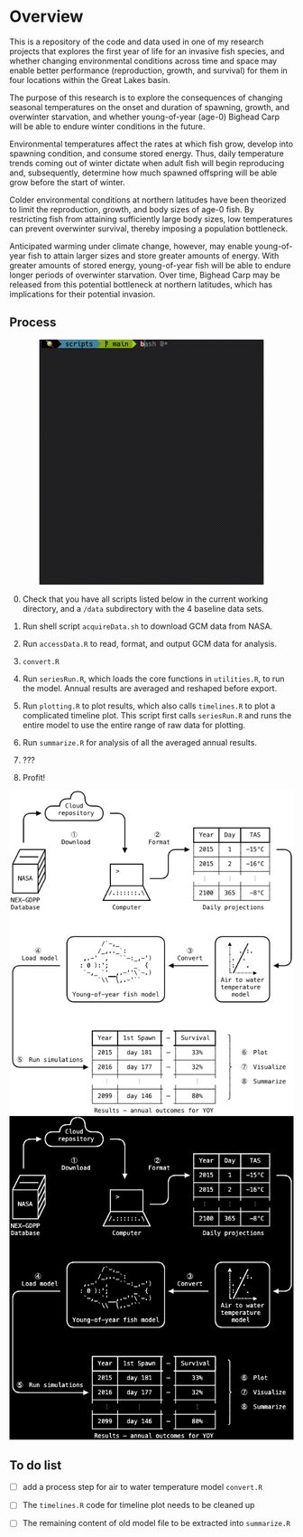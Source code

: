 Overview
================================================================================

This is a repository of the code and data used in one of my research projects
that explores the first year of life for an invasive fish species, and whether
changing environmental conditions across time and space may enable better
performance (reproduction, growth, and survival) for them in four locations
within the Great Lakes basin. 

The purpose of this research is to explore the consequences of changing seasonal
temperatures on the onset and duration of spawning, growth, and overwinter
starvation, and whether young-of-year (age-0) Bighead Carp will be able to
endure winter conditions in the future. 

Environmental temperatures affect the rates at which fish grow, develop into
spawning condition, and consume stored energy. Thus, daily temperature trends
coming out of winter dictate when adult fish will begin reproducing and,
subsequently, determine how much spawned offspring will be able grow before
the start of winter. 

Colder environmental conditions at northern latitudes have been
theorized to limit the reproduction, growth, and body sizes of age-0 fish.
By restricting fish from attaining sufficiently large body sizes,
low temperatures can prevent overwinter survival, 
thereby imposing a population bottleneck.

Anticipated warming under climate change, however, may enable young-of-year fish
to attain larger sizes and store greater amounts of energy. With greater amounts
of stored energy, young-of-year fish will be able to endure longer periods of
overwinter starvation. Over time, Bighead Carp may be released from this
potential bottleneck at northern latitudes, which has implications for their
potential invasion.


Process
--------------------------------------------------------------------------------

<p align="center">
  <img src="https://github.com/deanerik/bottleneck/blob/main/graphics/demo.gif?raw=true">
</p>

0. Check that you have all scripts listed below in the current working
   directory, and a `/data` subdirectory with the 4 baseline data sets.

1. Run shell script `acquireData.sh` to download GCM data from NASA.

2. Run `accessData.R` to read, format, and output GCM data for analysis.

3. `convert.R`

4. Run `seriesRun.R`, which loads the core functions in `utilities.R`, 
   to run the model. Annual results are averaged and reshaped before export.

5. Run `plotting.R` to plot results, which also calls `timelines.R` to plot 
   a complicated timeline plot. This script first calls `seriesRun.R` and 
   runs the entire model to use the entire range of raw data for plotting.

6. Run `summarize.R` for analysis of all the averaged annual results.

7. ??? 

8. Profit!

![Schematic of steps in process](https://github.com/deanerik/bottleneck/blob/main/graphics/lightSchematic.png?raw=true#gh-light-mode-only)
![Schematic of steps in process](https://github.com/deanerik/bottleneck/blob/main/graphics/darkSchematic.png?raw=true#gh-dark-mode-only)

To do list
--------------------------------------------------------------------------------

- [ ] add a process step for air to water temperature model `convert.R`

- [ ] The `timelines.R` code for timeline plot needs to be cleaned up

- [ ] The remaining content of old model file to be extracted into `summarize.R`


